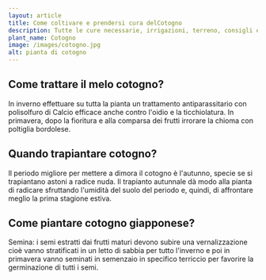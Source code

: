 ```yaml
---
layout: article
title: Come coltivare e prendersi cura delCotogno
description: Tutte le cure necessarie, irrigazioni, terreno, consigli e molto altro sulla coltivazione del Cotogno
plant_name: Cotogno
image: /images/cotogno.jpg
alt: pianta di cotogno
---
```


## Come trattare il melo cotogno?

In inverno effettuare su tutta la pianta un trattamento antiparassitario con polisolfuro di Calcio efficace anche contro l'oidio e la ticchiolatura. In primavera, dopo la fioritura e alla comparsa dei frutti irrorare la chioma con poltiglia bordolese.

## Quando trapiantare cotogno?

Il periodo migliore per mettere a dimora il cotogno è l'autunno, specie se si trapiantano astoni a radice nuda. Il trapianto autunnale dà modo alla pianta di radicare sfruttando l'umidità del suolo del periodo e, quindi, di affrontare meglio la prima stagione estiva.

## Come piantare cotogno giapponese?

Semina: i semi estratti dai frutti maturi devono subire una vernalizzazione cioè vanno stratificati in un letto di sabbia per tutto l'inverno e poi in primavera vanno seminati in semenzaio in specifico terriccio per favorire la germinazione di tutti i semi.

